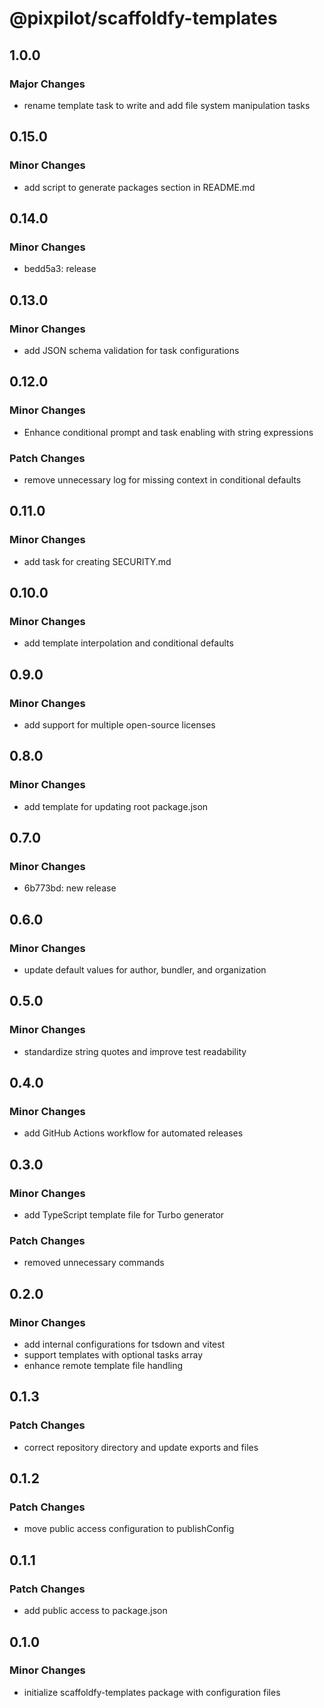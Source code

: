 # @pixpilot/scaffoldfy-templates

## 1.0.0

### Major Changes

- rename template task to write and add file system manipulation tasks

## 0.15.0

### Minor Changes

- add script to generate packages section in README.md

## 0.14.0

### Minor Changes

- bedd5a3: release

## 0.13.0

### Minor Changes

- add JSON schema validation for task configurations

## 0.12.0

### Minor Changes

- Enhance conditional prompt and task enabling with string expressions

### Patch Changes

- remove unnecessary log for missing context in conditional defaults

## 0.11.0

### Minor Changes

- add task for creating SECURITY.md

## 0.10.0

### Minor Changes

- add template interpolation and conditional defaults

## 0.9.0

### Minor Changes

- add support for multiple open-source licenses

## 0.8.0

### Minor Changes

- add template for updating root package.json

## 0.7.0

### Minor Changes

- 6b773bd: new release

## 0.6.0

### Minor Changes

- update default values for author, bundler, and organization

## 0.5.0

### Minor Changes

- standardize string quotes and improve test readability

## 0.4.0

### Minor Changes

- add GitHub Actions workflow for automated releases

## 0.3.0

### Minor Changes

- add TypeScript template file for Turbo generator

### Patch Changes

- removed unnecessary commands

## 0.2.0

### Minor Changes

- add internal configurations for tsdown and vitest
- support templates with optional tasks array
- enhance remote template file handling

## 0.1.3

### Patch Changes

- correct repository directory and update exports and files

## 0.1.2

### Patch Changes

- move public access configuration to publishConfig

## 0.1.1

### Patch Changes

- add public access to package.json

## 0.1.0

### Minor Changes

- initialize scaffoldfy-templates package with configuration files
